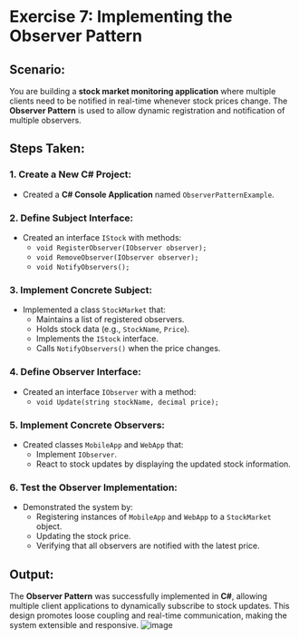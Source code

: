 # Exercise 7: Implementing the Observer Pattern

## Scenario:
You are building a **stock market monitoring application** where multiple clients need to be notified in real-time whenever stock prices change. The **Observer Pattern** is used to allow dynamic registration and notification of multiple observers.

## Steps Taken:

### 1. Create a New C# Project:
- Created a **C# Console Application** named `ObserverPatternExample`.

### 2. Define Subject Interface:
- Created an interface `IStock` with methods:
  - `void RegisterObserver(IObserver observer);`
  - `void RemoveObserver(IObserver observer);`
  - `void NotifyObservers();`

### 3. Implement Concrete Subject:
- Implemented a class `StockMarket` that:
  - Maintains a list of registered observers.
  - Holds stock data (e.g., `StockName`, `Price`).
  - Implements the `IStock` interface.
  - Calls `NotifyObservers()` when the price changes.

### 4. Define Observer Interface:
- Created an interface `IObserver` with a method:
  - `void Update(string stockName, decimal price);`

### 5. Implement Concrete Observers:
- Created classes `MobileApp` and `WebApp` that:
  - Implement `IObserver`.
  - React to stock updates by displaying the updated stock information.

### 6. Test the Observer Implementation:
- Demonstrated the system by:
  - Registering instances of `MobileApp` and `WebApp` to a `StockMarket` object.
  - Updating the stock price.
  - Verifying that all observers are notified with the latest price.

## Output:
The **Observer Pattern** was successfully implemented in **C#**, allowing multiple client applications to dynamically subscribe to stock updates. This design promotes loose coupling and real-time communication, making the system extensible and responsive.
![image](https://github.com/user-attachments/assets/f71b39bc-6ce5-461d-8cb4-b1da0e9a463b)

